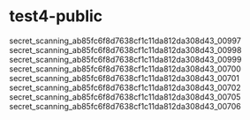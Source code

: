 # test4-public

secret_scanning_ab85fc6f8d7638cf1c11da812da308d43_00997
secret_scanning_ab85fc6f8d7638cf1c11da812da308d43_00998
secret_scanning_ab85fc6f8d7638cf1c11da812da308d43_00999
secret_scanning_ab85fc6f8d7638cf1c11da812da308d43_00700
secret_scanning_ab85fc6f8d7638cf1c11da812da308d43_00701
secret_scanning_ab85fc6f8d7638cf1c11da812da308d43_00702
secret_scanning_ab85fc6f8d7638cf1c11da812da308d43_00705
secret_scanning_ab85fc6f8d7638cf1c11da812da308d43_00706
